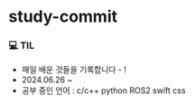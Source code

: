 # study-commit
### 💻 TIL 
- 매일 배운 것들을 기록합니다 - !
- 2024.06.26 ~
- 공부 중인 언어 : c/c++ python ROS2 swift css
